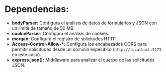 # Dependencias:
- **bodyParser:** Configura el análisis de datos de formularios y JSON con un límite de tamaño de 50 MB.
- **cookieParser:** Configura el análisis de cookies.
- **morgan:** Configura el registro de solicitudes HTTP.
- **Access-Control-Allow-*:** Configura los encabezados CORS para permitir solicitudes desde un dominio específico (`http://localhost:5173` en este caso).
- **express.json():** Middleware para analizar el cuerpo de las solicitudes JSON.
